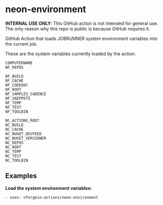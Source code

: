 # neon-environment

**INTERNAL USE ONLY:** This GitHub action is not intended for general use.  The only reason why this repo is public is because GitHub requires it.

GitHub Action that loads JOBRUNNER system environment variables into the current job.

These are the system variables currently loaded by the action:
```
COMPUTERNAME
NF_REPOS

NF_BUILD
NF_CACHE
NF_CODEDOC
NF_ROOT
NF_SAMPLES_CADENCE
NF_SNIPPETS
NF_TEMP
NF_TEST
NF_TOOLBIN

NC_ACTIONS_ROOT
NC_BUILD
NC_CACHE
NC_NUGET_DEVFEED
NC_NUGET_VERSIONER
NC_REPOS
NC_ROOT
NC_TEMP
NC_TEST
NC_TOOLBIN
```

## Examples

**Load the system environment variables:**
```
- uses: nforgeio-actions/neon-environment
```

